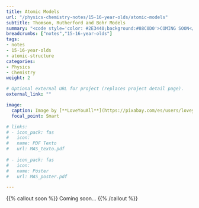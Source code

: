 ```yaml
---
title: Atomic Models
url: "/physics-chemistry-notes/15-16-year-olds/atomic-models"
subtitle: Thomson, Rutherford and Bohr Models
summary: "<code style='color: #2E3440;background:#88C0D0'>COMING SOON</code> <br> Thomson, Rutherford and Bohr Models."
breadcrumbs: ["notes","15-16-year-olds"]
tags:
- notes
- 15-16-year-olds
- atomic-structure
categories:
- Physics
- Chemistry
weight: 2

# Optional external URL for project (replaces project detail page).
external_link: ""

image:
  caption: Image by [**LoveYouAll**](https://pixabay.com/es/users/loveyouall-3307648/) on [Pixabay](https://pixabay.com/es/)
  focal_point: Smart

# links:
# - icon_pack: fas
#   icon:
#   name: PDF Texto
#   url: MAS_texto.pdf
  
# - icon_pack: fas
#   icon:
#   name: Póster
#   url: MAS_poster.pdf

---
```


{{% callout soon %}}
Coming soon...
{{% /callout %}}
